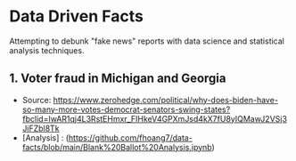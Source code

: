 # Data Driven Facts
Attempting to debunk "fake news" reports with data science and statistical analysis techniques. 

## 1. Voter fraud in Michigan and Georgia
* Source: https://www.zerohedge.com/political/why-does-biden-have-so-many-more-votes-democrat-senators-swing-states?fbclid=IwAR1qj4L3RstEHmxr_FIHkeV4GPXmJsd4kX7fU8yIQMawJ2VSj3JiFZbl8Tk
* [Analysis] : (https://github.com/fhoang7/data-facts/blob/main/Blank%20Ballot%20Analysis.ipynb)
